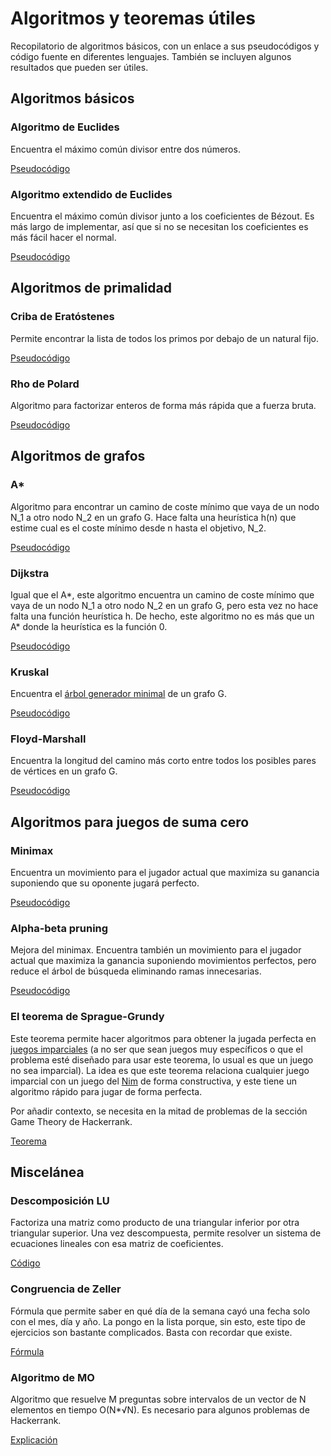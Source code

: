 # Algoritmos y teoremas útiles
Recopilatorio de algoritmos básicos, con un enlace a sus pseudocódigos y código fuente en diferentes lenguajes.
También se incluyen algunos resultados que pueden ser útiles.

## Algoritmos básicos

### Algoritmo de Euclides

Encuentra el máximo común divisor entre dos números.

[Pseudocódigo](https://en.wikipedia.org/wiki/Euclidean_algorithm#Implementations)

### Algoritmo extendido de Euclides

Encuentra el máximo común divisor junto a los coeficientes de Bézout. Es más largo
de implementar, así que si no se necesitan los coeficientes es más fácil hacer el normal.

[Pseudocódigo](https://en.wikipedia.org/wiki/Extended_Euclidean_algorithm#Pseudocode)

## Algoritmos de primalidad

### Criba de Eratóstenes

Permite encontrar la lista de todos los primos por debajo de un natural fijo.

[Pseudocódigo](https://en.wikipedia.org/wiki/Sieve_of_Eratosthenes#Pseudocode)

### Rho de Polard

Algoritmo para factorizar enteros de forma más rápida que a fuerza bruta.

[Pseudocódigo](https://en.wikipedia.org/wiki/Pollard%27s_rho_algorithm#Algorithm)

## Algoritmos de grafos

### A*

Algoritmo para encontrar un camino de coste mínimo que vaya de un nodo N_1 a otro nodo N_2 en un grafo G.
Hace falta una heurística h(n) que estime cual es el coste mínimo desde n hasta el objetivo, N_2.

[Pseudocódigo](https://en.wikipedia.org/wiki/A*_search_algorithm#Pseudocode)

### Dijkstra

Igual que el A*, este algoritmo encuentra un camino de coste mínimo que vaya de un nodo N_1 a otro nodo N_2 en un grafo G,
pero esta vez no hace falta una función heurística h. De hecho, este algoritmo no es más que un A* donde la heurística es la función 0.

[Pseudocódigo](https://en.wikipedia.org/wiki/Dijkstra%27s_algorithm#Pseudocode)

### Kruskal

Encuentra el [árbol generador minimal](https://en.wikipedia.org/wiki/Minimum_spanning_tree) de un grafo G.

[Pseudocódigo](https://en.wikipedia.org/wiki/Kruskal%27s_algorithm#Pseudocode)

### Floyd-Marshall

Encuentra la longitud del camino más corto entre todos los posibles pares de vértices en un grafo G.

[Pseudocódigo](https://en.wikipedia.org/wiki/Floyd%E2%80%93Warshall_algorithm#Pseudocode_[11]_:)

## Algoritmos para juegos de suma cero

### Minimax

Encuentra un movimiento para el jugador actual que maximiza su ganancia suponiendo que su oponente jugará perfecto.

[Pseudocódigo](https://en.wikipedia.org/wiki/Minimax#Pseudocode)

### Alpha-beta pruning

Mejora del minimax. Encuentra también un movimiento para el jugador actual que maximiza la ganancia suponiendo movimientos perfectos,
pero reduce el árbol de búsqueda eliminando ramas innecesarias.

[Pseudocódigo](https://en.wikipedia.org/wiki/Alpha%E2%80%93beta_pruning)

### El teorema de Sprague-Grundy

Este teorema permite hacer algoritmos para obtener la jugada perfecta en [juegos imparciales](https://en.wikipedia.org/wiki/Impartial_game) (a no ser que sean juegos muy específicos o que el problema esté diseñado para usar este teorema, lo usual es que un juego no sea imparcial). La idea es que este teorema relaciona cualquier juego imparcial con un juego del [Nim](https://en.wikipedia.org/wiki/Nim) de forma constructiva, y este tiene un algoritmo rápido para jugar de forma perfecta.

Por añadir contexto, se necesita en la mitad de problemas de la sección Game Theory de Hackerrank.

[Teorema](https://en.wikipedia.org/wiki/Sprague%E2%80%93Grundy_theorem)


## Miscelánea

### Descomposición LU

Factoriza una matriz como producto de una triangular inferior por otra triangular superior. Una vez descompuesta, permite resolver un sistema de ecuaciones lineales con esa matriz de coeficientes.

[Código](https://en.wikipedia.org/wiki/LU_decomposition#C_code_examples)

### Congruencia de Zeller

Fórmula que permite saber en qué día de la semana cayó una fecha solo con el mes, día y año. La pongo en la lista porque, sin esto, este tipo de ejercicios son bastante complicados. Basta con recordar que existe.

[Fórmula](https://en.wikipedia.org/wiki/Zeller%27s_congruence#Implementation_in_software)

### Algoritmo de MO

Algoritmo que resuelve M preguntas sobre intervalos de un vector de N elementos en tiempo O(N*√N). Es necesario para algunos problemas de Hackerrank.

[Explicación](https://blog.anudeep2011.com/mos-algorithm)
